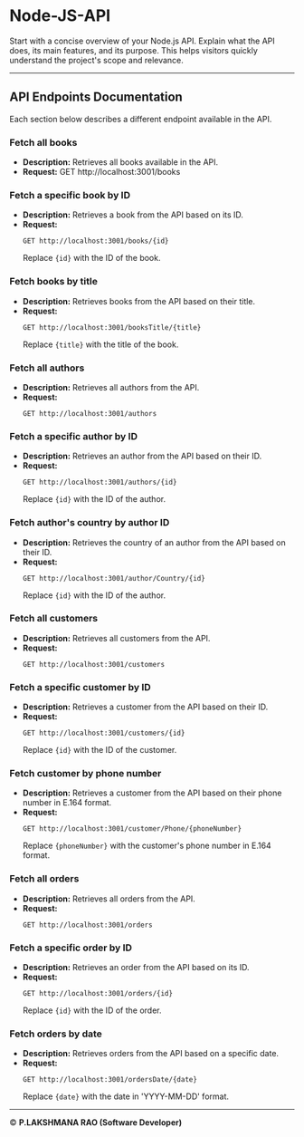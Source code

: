 # Node-JS-API
Start with a concise overview of your Node.js API. Explain what the API does, its main features, and its purpose. This helps visitors quickly understand the project's scope and relevance.

---
## API Endpoints Documentation

Each section below describes a different endpoint available in the API.

### Fetch all books
- **Description:** Retrieves all books available in the API.
- **Request:**
  GET http://localhost:3001/books


### Fetch a specific book by ID
- **Description:** Retrieves a book from the API based on its ID.
- **Request:**
  ```http
  GET http://localhost:3001/books/{id}
  ```
  Replace `{id}` with the ID of the book.

### Fetch books by title
- **Description:** Retrieves books from the API based on their title.
- **Request:**
  ```http
  GET http://localhost:3001/booksTitle/{title}
  ```
  Replace `{title}` with the title of the book.

### Fetch all authors
- **Description:** Retrieves all authors from the API.
- **Request:**
  ```http
  GET http://localhost:3001/authors
  ```

### Fetch a specific author by ID
- **Description:** Retrieves an author from the API based on their ID.
- **Request:**
  ```http
  GET http://localhost:3001/authors/{id}
  ```
  Replace `{id}` with the ID of the author.

### Fetch author's country by author ID
- **Description:** Retrieves the country of an author from the API based on their ID.
- **Request:**
  ```http
  GET http://localhost:3001/author/Country/{id}
  ```
  Replace `{id}` with the ID of the author.

### Fetch all customers
- **Description:** Retrieves all customers from the API.
- **Request:**
  ```http
  GET http://localhost:3001/customers
  ```

### Fetch a specific customer by ID
- **Description:** Retrieves a customer from the API based on their ID.
- **Request:**
  ```http
  GET http://localhost:3001/customers/{id}
  ```
  Replace `{id}` with the ID of the customer.

### Fetch customer by phone number
- **Description:** Retrieves a customer from the API based on their phone number in E.164 format.
- **Request:**
  ```http
  GET http://localhost:3001/customer/Phone/{phoneNumber}
  ```
  Replace `{phoneNumber}` with the customer's phone number in E.164 format.

### Fetch all orders
- **Description:** Retrieves all orders from the API.
- **Request:**
  ```http
  GET http://localhost:3001/orders
  ```

### Fetch a specific order by ID
- **Description:** Retrieves an order from the API based on its ID.
- **Request:**
  ```http
  GET http://localhost:3001/orders/{id}
  ```
  Replace `{id}` with the ID of the order.

### Fetch orders by date
- **Description:** Retrieves orders from the API based on a specific date.
- **Request:**
  ```http
  GET http://localhost:3001/ordersDate/{date}
  ```
  Replace `{date}` with the date in 'YYYY-MM-DD' format.
---
© __P.LAKSHMANA RAO (Software Developer)__